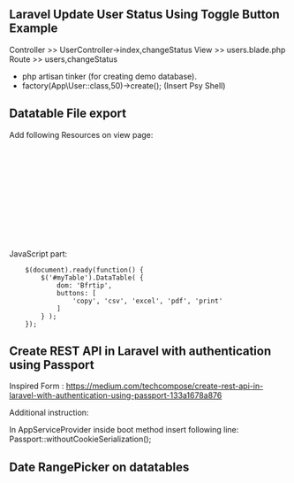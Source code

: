 ## Laravel Update User Status Using Toggle Button Example

Controller >> UserController->index,changeStatus
View >> users.blade.php
Route >> users,changeStatus

- php artisan tinker (for creating demo database).
- factory(App\User::class,50)->create(); (Insert Psy Shell)

## Datatable File export

Add following Resources on view page:
 <link rel="stylesheet" type="text/css" href="https://cdn.datatables.net/1.10.19/css/jquery.dataTables.min.css"><br />
 <link rel="stylesheet" type="text/css" href="https://cdn.datatables.net/buttons/1.5.6/css/buttons.dataTables.min.css"><br />
 <script src="https://cdn.datatables.net/1.10.19/js/jquery.dataTables.min.js"></script><br />
 <script src="https://cdn.datatables.net/buttons/1.5.6/js/dataTables.buttons.min.js"></script><br />
 <script src="https://cdn.datatables.net/buttons/1.5.6/js/buttons.flash.min.js"></script><br />
 <script src="https://cdnjs.cloudflare.com/ajax/libs/jszip/3.1.3/jszip.min.js"></script><br />
 <script src="https://cdnjs.cloudflare.com/ajax/libs/pdfmake/0.1.53/pdfmake.min.js"></script><br />
 <script src="https://cdnjs.cloudflare.com/ajax/libs/pdfmake/0.1.53/vfs_fonts.js"></script><br />
 <script src="https://cdn.datatables.net/buttons/1.5.6/js/buttons.html5.min.js"></script><br />
 <script src="https://cdn.datatables.net/buttons/1.5.6/js/buttons.print.min.js"></script><br />

JavaScript part:
```
	$(document).ready(function() {
	    $('#myTable').DataTable( {
	        dom: 'Bfrtip',
	        buttons: [
	            'copy', 'csv', 'excel', 'pdf', 'print'
	        ]
	    } );
	});

```
## Create REST API in Laravel with authentication using Passport

Inspired Form : https://medium.com/techcompose/create-rest-api-in-laravel-with-authentication-using-passport-133a1678a876

Additional instruction:

In AppServiceProvider inside boot method insert following line:
Passport::withoutCookieSerialization();

## Date RangePicker on datatables

<link rel="stylesheet" href="//code.jquery.com/ui/1.12.1/themes/base/jquery-ui.css"> <br />

<script src="https://code.jquery.com/ui/1.12.1/jquery-ui.js"></script><br />
<script> 

JavaScript Part:
```
 $(document).ready(function(){
    $.fn.dataTable.ext.search.push(
    function (settings, data, dataIndex) {
        var min = $('#min').datepicker("getDate");
        var max = $('#max').datepicker("getDate");
        var startDate = new Date(data[2]);
        if (min == null && max == null) { return true; }
        if (min == null && startDate <= max) { return true;}
        if(max == null && startDate >= min) {return true;}
        if (startDate <= max && startDate >= min) { return true; }
        return false;
    }
    );

   
        $("#min").datepicker({ onSelect: function () { table.draw(); }, changeMonth: true, changeYear: true });
        $("#max").datepicker({ onSelect: function () { table.draw(); }, changeMonth: true, changeYear: true });
        var table = $('#myTable').DataTable();

        // Event listener to the two range filtering inputs to redraw on input
        $('#min, #max').change(function () {
            table.draw();
        });
    });
```
## Security Vulnerabilities



## License


